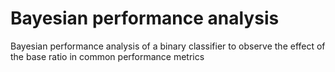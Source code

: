 # Bayesian performance analysis

Bayesian performance analysis of a binary classifier to observe the effect of the base ratio in common performance metrics
